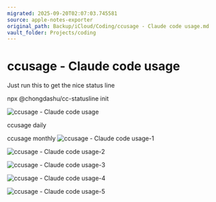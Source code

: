 ```yaml
---
migrated: 2025-09-20T02:07:03.745581
source: apple-notes-exporter
original_path: Backup/iCloud/Coding/ccusage - Claude code usage.md
vault_folder: Projects/coding
---
```

# ccusage - Claude code usage

Just run this to get the nice status line

npx @chongdashu/cc-statusline init

![ccusage - Claude code usage](images/ccusage%20-%20Claude%20code%20usage.png)

ccusage daily

ccusage monthly 
![ccusage - Claude code usage-1](images/ccusage%20-%20Claude%20code%20usage-1.png)

![ccusage - Claude code usage-2](images/ccusage%20-%20Claude%20code%20usage-2.png)

![ccusage - Claude code usage-3](images/ccusage%20-%20Claude%20code%20usage-3.png)

![ccusage - Claude code usage-4](images/ccusage%20-%20Claude%20code%20usage-4.png)

![ccusage - Claude code usage-5](images/ccusage%20-%20Claude%20code%20usage-5.png)

